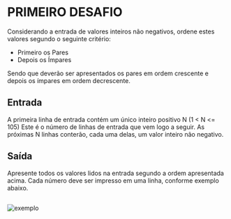# PRIMEIRO DESAFIO

Considerando a entrada de valores inteiros não negativos, ordene estes valores segundo
o seguinte critério:
  - Primeiro os Pares
  - Depois os Ímpares

Sendo que deverão ser apresentados os pares em ordem crescente e depois os ímpares
em ordem decrescente.
## Entrada

A primeira linha de entrada contém um único inteiro positivo N (1 < N <= 105) Este é o
número de linhas de entrada que vem logo a seguir. As próximas N linhas conterão, cada
uma delas, um valor inteiro não negativo.
## Saída

Apresente todos os valores lidos na entrada segundo a ordem apresentada acima. Cada
número deve ser impresso em uma linha, conforme exemplo abaixo.
##

![exemplo](https://i.imgur.com/PveBeXG.png)
